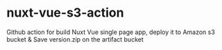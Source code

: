 # nuxt-vue-s3-action
Github action for build Nuxt Vue single page app, deploy it to Amazon s3 bucket &amp; Save version.zip on the artifact bucket
